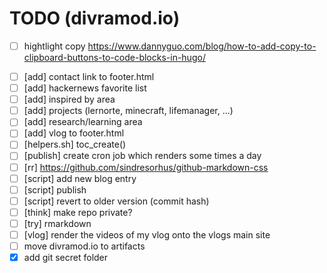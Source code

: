 # TODO (divramod.io)
- [ ] hightlight copy https://www.dannyguo.com/blog/how-to-add-copy-to-clipboard-buttons-to-code-blocks-in-hugo/ 
* [ ] [add] contact link to footer.html
* [ ] [add] hackernews favorite list
* [ ] [add] inspired by area 
* [ ] [add] projects (lernorte, minecraft, lifemanager, ...)
* [ ] [add] research/learning area 
* [ ] [add] vlog to footer.html
* [ ] [helpers.sh] toc_create()
* [ ] [publish] create cron job which renders some times a day
* [ ] [rr] https://github.com/sindresorhus/github-markdown-css
* [ ] [script] add new blog entry 
* [ ] [script] publish
* [ ] [script] revert to older version (commit hash)
* [ ] [think] make repo private?
* [ ] [try] rmarkdown 
* [ ] [vlog] render the videos of my vlog onto the vlogs main site
* [ ] move divramod.io to artifacts
* [X] add git secret folder
